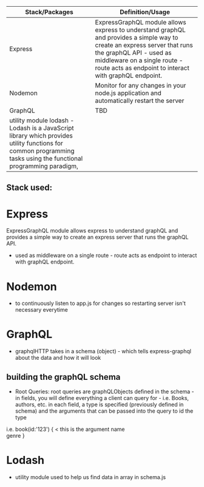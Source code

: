 Stack/Packages   | Definition/Usage
-----------------| -------------
Express          | ExpressGraphQL module allows express to understand graphQL and provides a simple way to create an express server that runs the graphQL API - used as middleware on a single route - route acts as endpoint to interact with graphQL endpoint. 
Nodemon          | Monitor for any changes in your node.js application and automatically restart the server 
GraphQL | TBD
| utility module lodash - Lodash is a JavaScript library which provides utility functions for common programming tasks using the functional programming paradigm, 
## Stack used: ## 

# Express #
ExpressGraphQL module allows express to understand graphQL and provides a simple way to create an express server that runs the graphQL API.
  - used as middleware on a single route - route acts as endpoint to interact with graphQL endpoint. 

# Nodemon #
 - to continuously listen to app.js for changes so restarting server isn't necessary everytime

# GraphQL #
 - graphqlHTTP takes in a schema (object) - which tells express-graphql about the data and how it will look 

## building the graphQL schema ##
- Root Queries: root queries are graphQLObjects defined in the schema - in fields, you will define everything a client can query for - i.e. Books, authors, etc. in each field, a type is specified (previously defined in schema) and the arguments that can be passed into the query to id the type

i.e. book(id:'123') {        < this is the argument
  name  
  genre
}


# Lodash #
- utility module used to help us find data in array in schema.js
